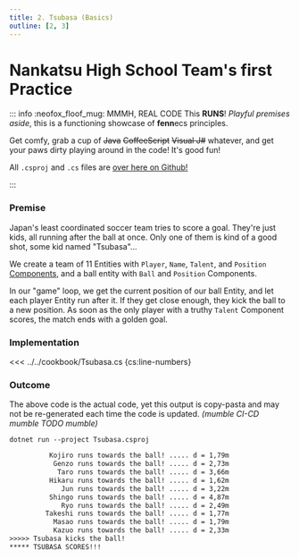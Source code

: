```yaml
---
title: 2. Tsubasa (Basics)
outline: [2, 3]
---
```


# Nankatsu High School Team's first Practice

::: info :neofox_floof_mug: MMMH, REAL CODE
This **RUNS**! *Playful premises aside*, this is a functioning showcase of **fenn**ecs principles.

Get comfy, grab a cup of ~~Java~~ ~~CoffeeScript~~ ~~Visual J#~~ whatever, and get your paws dirty playing around in the code! It's good fun!

All `.csproj` and `.cs` files are [over here on Github!](https://github.com/thygrrr/fennecs/blob/main/cookbook) 

:::

### Premise
Japan's least coordinated soccer team tries to score a goal. They're just kids, all running after the ball at once. Only one of them is kind of a good shot, some kid named "Tsubasa"...

We create a team of 11 Entities with `Player`, `Name`, `Talent`, and `Position` [Components](../docs/Component.md), and a ball entity with `Ball` and `Position` Components.

In our "game" loop, we get the current position of our ball Entity, and let each player Entity run after it. If they get close enough, they kick the ball to a new position. As soon as the only player with a truthy `Talent` Component scores, the match ends with a golden goal.

### Implementation
<<< ../../cookbook/Tsubasa.cs {cs:line-numbers}

### Outcome
The above code is the actual code, yet this output is copy-pasta and may not be re-generated each time the code is updated. *(mumble CI-CD mumble TODO mumble)*
```shell
dotnet run --project Tsubasa.csproj
```
```txt 
          Kojiro runs towards the ball! ..... d = 1,79m
           Genzo runs towards the ball! ..... d = 2,73m
            Taro runs towards the ball! ..... d = 3,66m
          Hikaru runs towards the ball! ..... d = 1,62m
             Jun runs towards the ball! ..... d = 3,22m
          Shingo runs towards the ball! ..... d = 4,87m
             Ryo runs towards the ball! ..... d = 2,49m
         Takeshi runs towards the ball! ..... d = 1,77m
           Masao runs towards the ball! ..... d = 1,79m
           Kazuo runs towards the ball! ..... d = 2,33m
>>>>> Tsubasa kicks the ball!
***** TSUBASA SCORES!!!
```
